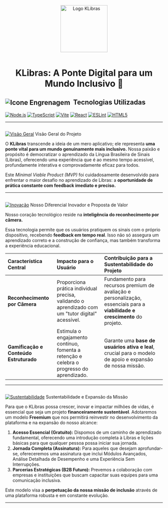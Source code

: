 <div align="center">
    <img alt="Logo KLibras" width="150px" src="./public/logo.svg" style="margin-bottom: 10px;">
    <h1>KLibras: A Ponte Digital para um Mundo Inclusivo 💛</h1>
</div>

## <img src="https://img.icons8.com/material-outlined/30/000000/settings--v1.png" alt="Icone Engrenagem" style="vertical-align: middle; margin-right: 5px;"/> Tecnologias Utilizadas

[![Node.js](https://img.shields.io/badge/Node.js-339933?style=for-the-badge&logo=nodedotjs&logoColor=white)](https://nodejs.org/en/)
[![TypeScript](https://img.shields.io/badge/TypeScript-3178C6?style=for-the-badge&logo=typescript&logoColor=white)](https://www.typescriptlang.org/)
[![Vite](https://img.shields.io/badge/Vite-646CFF?style=for-the-badge&logo=vite&logoColor=white)](https://vitejs.dev/)
[![React](https://img.shields.io/badge/React-61DAFB?style=for-the-badge&logo=react&logoColor=white)](https://reactjs.org/)
[![ESLint](https://img.shields.io/badge/ESLint-4B32C3?style=for-the-badge&logo=eslint&logoColor=white)](https://eslint.org/)
[![HTML5](https://img.shields.io/badge/HTML5-E34F26?style=for-the-badge&logo=html5&logoColor=white)](https://developer.mozilla.org/pt-BR/docs/Web/HTML)

---

## 
[![Visão Geral](https://img.shields.io/badge/Visão%20Geral-Projeto-blue?style=for-the-badge)](#visão-geral-do-projeto) Visão Geral do Projeto

O **KLibras** transcende a ideia de um mero aplicativo; ele representa **uma ponte vital para um mundo genuinamente mais inclusivo.** Nossa paixão e propósito é democratizar o aprendizado da Língua Brasileira de Sinais (Libras), oferecendo uma experiência que é ao mesmo tempo acessível, profundamente interativa e comprovadamente eficaz para todos.

Este *Minimal Viable Product (MVP)* foi cuidadosamente desenvolvido para enfrentar o maior desafio no aprendizado de Libras: a **oportunidade de prática constante com feedback imediato e preciso.**

---

## 
[![Inovação](https://img.shields.io/badge/Diferencial-Inovação-yellow?style=for-the-badge)](#nosso-diferencial-inovador-e-proposta-de-valor) Nosso Diferencial Inovador e Proposta de Valor

Nosso coração tecnológico reside na **inteligência do reconhecimento por câmera.**

Essa tecnologia permite que os usuários pratiquem os sinais com o próprio dispositivo, recebendo **feedback em tempo real**. Isso não só assegura um aprendizado correto e a construção de confiança, mas também transforma a experiência educacional.

| Característica Central | Impacto para o Usuário | Contribuição para a Sustentabilidade do Projeto |
| :--------------------- | :--------------------- | :--------------------------------------------- |
| **Reconhecimento por Câmera** | Proporciona prática individual precisa, validando o aprendizado com um "tutor digital" acessível. | Fundamento para recursos premium de avaliação e personalização, essenciais para a **viabilidade e crescimento** do projeto. |
| **Gamificação e Conteúdo Estruturado** | Estimula o engajamento contínuo, fomenta a retenção e celebra o progresso do aprendizado. | Garante uma **base de usuários ativa e leal**, crucial para o modelo de apoio e expansão de nossa missão. |

---

## 
[![Sustentabilidade](https://img.shields.io/badge/Modelo-Sustentável-green?style=for-the-badge)](#sustentabilidade-e-expansão-da-missão) Sustentabilidade e Expansão da Missão

Para que o KLibras possa crescer, inovar e impactar milhões de vidas, é essencial que seja um projeto **financeiramente sustentável**. Adotaremos um modelo **Freemium** que nos permitirá reinvestir no desenvolvimento da plataforma e na expansão do nosso alcance:

1.  **Acesso Essencial (Gratuito):** Dispomos de um caminho de aprendizado fundamental, oferecendo uma introdução completa à Libras e lições básicas para que qualquer pessoa possa iniciar sua jornada.
2.  **Jornada Completa (Assinatura):** Para aqueles que desejam aprofundar-se, ofereceremos uma assinatura que inclui Módulos Avançados, Análise Detalhada de Desempenho e uma Experiência Sem Interrupções.
3.  **Parcerias Estratégicas (B2B Futuro):** Prevemos a colaboração com empresas e instituições que buscam capacitar suas equipes para uma comunicação inclusiva.

Este modelo visa a **perpetuação da nossa missão de inclusão** através de uma plataforma robusta e em constante evolução.

---
